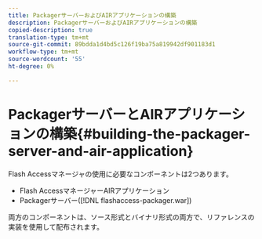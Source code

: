 ```yaml
---
title: PackagerサーバーおよびAIRアプリケーションの構築
description: PackagerサーバーおよびAIRアプリケーションの構築
copied-description: true
translation-type: tm+mt
source-git-commit: 89bdda1d4bd5c126f19ba75a819942df901183d1
workflow-type: tm+mt
source-wordcount: '55'
ht-degree: 0%

---
```



# PackagerサーバーとAIRアプリケーションの構築{#building-the-packager-server-and-air-application}

Flash Accessマネージャの使用に必要なコンポーネントは2つあります。

* Flash AccessマネージャーAIRアプリケーション
* Packagerサーバー([!DNL flashaccess-packager.war])

両方のコンポーネントは、ソース形式とバイナリ形式の両方で、リファレンスの実装を使用して配布されます。
